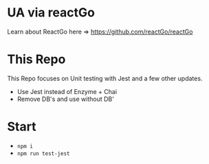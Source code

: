 # UA via reactGo

Learn about ReactGo here => https://github.com/reactGo/reactGo


# This Repo

This Repo focuses on Unit testing with Jest and a few other updates.


+ Use Jest instead of  Enzyme + Chai
+ Remove DB's and use without DB'

# Start

+ `npm i`
+ `npm run test-jest`
